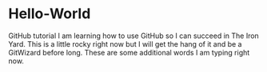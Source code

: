 # Hello-World
GitHub tutorial
I am learning how to use GitHub so I can succeed in The Iron Yard.
This is a little rocky right now but I will get the hang of it and be a GitWizard before long.
These are some additional words I am typing right now.
